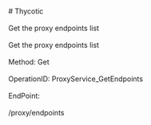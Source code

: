 <br>#     Thycotic</br>
<br>Get the proxy endpoints list</br>
<br>Get the proxy endpoints list</br>
<br>Method: Get</br>
<br>OperationID: ProxyService_GetEndpoints</br>
<br>EndPoint:</br>
<br>/proxy/endpoints</br>

